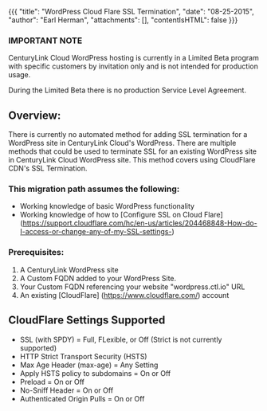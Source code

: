 {{{
  "title": "WordPress Cloud Flare SSL Termination",
  "date": "08-25-2015",
  "author": "Earl Herman",
  "attachments": [],
  "contentIsHTML": false
}}}
### IMPORTANT NOTECenturyLink Cloud WordPress hosting is currently in a Limited Beta program with specific customers by invitation only and is not intended for production usage.During the Limited Beta there is no production Service Level Agreement.## Overview:

There is currently no automated method for adding SSL termination for a WordPress site in CenturyLink Cloud's WordPress. There are multiple methods that could be used to terminate SSL for an existing WordPress site in CenturyLink Cloud WordPress site. This method covers using CloudFlare CDN's SSL Termination.

### This migration path assumes the following:

* Working knowledge of basic WordPress functionality
* Working knowledge of how to [Configure SSL on Cloud Flare] (https://support.cloudflare.com/hc/en-us/articles/204468848-How-do-I-access-or-change-any-of-my-SSL-settings-)

### Prerequisites:

1. A CenturyLink WordPress site
2. A Custom FQDN added to your WordPress Site.
3. Your Custom FQDN referencing your website "wordpress.ctl.io" URL4.	An existing [CloudFlare] (https://www.cloudflare.com/) account
## CloudFlare Settings Supported* SSL (with SPDY) = Full, FLexible, or Off (Strict is not currently supported)
* HTTP Strict Transport Security (HSTS)
 * Max Age Header (max-age)			= Any Setting
 * Apply HSTS policy to subdomains	= On or Off
 * Preload								= On or Off
 * No-Sniff Header						= On or Off
* Authenticated Origin Pulls			= On or Off

